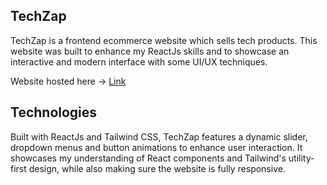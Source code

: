 ## TechZap

TechZap is a frontend ecommerce website which sells tech products. This website was built to enhance my ReactJs skills and to showcase an interactive and modern interface with some UI/UX techniques.

Website hosted here -> <a href=https://mairfarooq21.github.io/techzap/>Link</a>

## Technologies

Built with ReactJs and Tailwind CSS, TechZap features a dynamic slider, dropdown menus and button animations to enhance user interaction. It showcases my understanding of React components and Tailwind's utility-first design, while also making sure the website is fully responsive.
